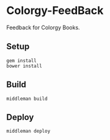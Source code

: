 # Colorgy-FeedBack

Feedback for Colorgy Books.

## Setup

```
gem install
bower install
```

## Build

```
middleman build
```

## Deploy

```
middleman deploy
```
